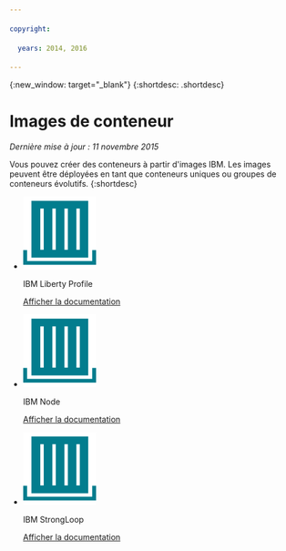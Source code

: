 ```yaml
---

copyright:

  years: 2014, 2016

---
```


{:new_window: target="_blank"}
{:shortdesc: .shortdesc}

# Images de conteneur
*Dernière mise à jour : 11 novembre 2015*

Vous pouvez créer des conteneurs à partir d'images IBM. Les images peuvent être déployées en tant que conteneurs uniques ou groupes de conteneurs évolutifs.
{:shortdesc}

<ul class="runtimeIconList">
<li>
<p class="runtimeIcon"><img src="images/container-image_ibm.svg" alt="Images IBM" /></p>
<p class="runtimeTitle">IBM Liberty Profile</p>
<p class="runtimeLink"><a format="html" href="../images/docker_image_ibmliberty/ibmliberty_starter.html" scope="peer">Afficher la documentation</a></p>
</li>
<li>
<p class="runtimeIcon"><img src="images/container-image_ibm.svg" alt="Images IBM" /></p>
<p class="runtimeTitle">IBM Node</p>
<p class="runtimeLink"><a format="html" href="../images/docker_image_ibmnode/ibmnode_starter.html" scope="peer">Afficher la documentation</a></p>
</li>
<li>
<p class="runtimeIcon"><img src="images/container-image_ibm.svg" alt="Images IBM" /></p>
<p class="runtimeTitle">IBM StrongLoop</p>
<p class="runtimeLink"><a format="html" href="../images/ibmnode_strong_pm/ibmnode-strong-pm_starter.html" scope="peer">Afficher la documentation</a></p>
</li>
</ul>
